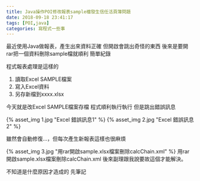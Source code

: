```yaml
---
title: Java操作POI修改報表sample檔發生信任活頁簿問題
date: 2018-09-18 23:41:17
tags: [POI,java]
categories: 寫程式一些事
---
```


最近使用Java做報表，產生出來資料正確
但開啟會跳出奇怪的東西
後來是要開rar把一個資料刪除sample檔就順利
簡單紀錄

<!--more-->

程式報表處理是這樣的

1. 讀取Excel SAMPLE檔案
2. 寫入Excel資料
3. 另存新檔到xxxx.xlsx

今天就是改Excel  SAMPLE檔案存檔
程式順利執行執行
但是跳出錯誤訊息


{% asset_img 1.jpg "Excel 錯誤訊息1" %}
{% asset_img 2.jpg "Excel 錯誤訊息2" %}

雖然會自動修復...，但每次產生新報表這樣也很麻煩

{% asset_img 3.jpg "用rar開啟sample.xlsx檔案刪除calcChain.xml" %}
用rar開啟sample.xlsx檔案刪除calcChain.xml
後來副理跟我說要故這個才能解決。

不知道是什麼原因才造成的
先筆記